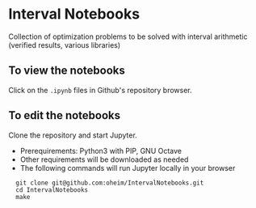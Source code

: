# Interval Notebooks
Collection of optimization problems to be solved with interval arithmetic (verified results, various libraries)

## To view the notebooks
Click on the `.ipynb` files in Github's repository browser.

## To edit the notebooks
Clone the repository and start Jupyter.
* Prerequirements: Python3 with PIP, GNU Octave
* Other requirements will be downloaded as needed
* The following commands will run Jupyter locally in your browser
````
  git clone git@github.com:oheim/IntervalNotebooks.git
  cd IntervalNotebooks
  make
````
